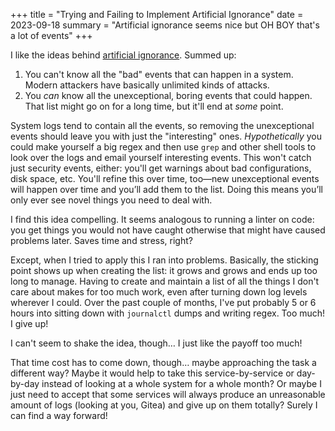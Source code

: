 +++
title = "Trying and Failing to Implement Artificial Ignorance"
date = 2023-09-18
summary = "Artificial ignorance seems nice but OH BOY that's a lot of events"
+++

I like the ideas behind [artificial ignorance](https://ranum.com/security/computer_security/papers/ai/index.html). Summed up:

1. You can't know all the "bad" events that can happen in a system. Modern attackers have basically unlimited kinds of attacks.
2. You *can* know all the unexceptional, boring events that could happen. That list might go on for a long time, but it'll end at *some* point.

System logs tend to contain all the events, so removing the unexceptional events should leave you with just the "interesting" ones. *Hypothetically* you could make yourself a big regex and then use `grep` and other shell tools to look over the logs and email yourself interesting events. This won't catch just security events, either: you'll get warnings about bad configurations, disk space, etc. You'll refine this over time, too—new unexceptional events will happen over time and you’ll add them to the list. Doing this means you’ll only ever see novel things you need to deal with.

I find this idea compelling. It seems analogous to running a linter on code: you get things you would not have caught otherwise that might have caused problems later. Saves time and stress, right?

Except, when I tried to apply this I ran into problems. Basically, the sticking point shows up when creating the list: it grows and grows and ends up too long to manage. Having to create and maintain a list of all the things I don't care about makes for too much work, even after turning down log levels wherever I could. Over the past couple of months, I've put probably 5 or 6 hours into sitting down with `journalctl` dumps and writing regex. Too much! I give up!

I can't seem to shake the idea, though… I just like the payoff too much!

That time cost has to come down, though… maybe approaching the task a different way? Maybe it would help to take this service-by-service or day-by-day instead of looking at a whole system for a whole month? Or maybe I just need to accept that some services will always produce an unreasonable amount of logs (looking at you, Gitea) and give up on them totally? Surely I can find a way forward!
